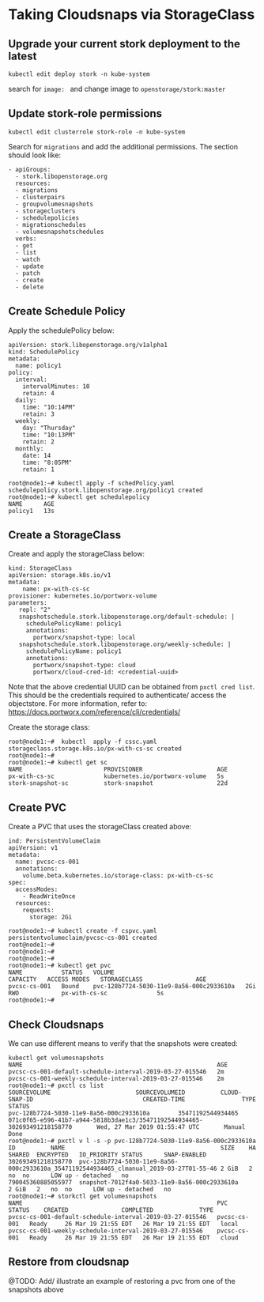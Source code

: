# Taking Cloudsnaps via StorageClass

## Upgrade your current stork deployment to the latest
```
kubectl edit deploy stork -n kube-system
```
search for `image: ` and change image to `openstorage/stork:master`

## Update stork-role permissions
```
kubectl edit clusterrole stork-role -n kube-system
```
Search for `migrations` and add the additional permissions. The section should look like:
```
- apiGroups:
  - stork.libopenstorage.org
  resources:
  - migrations
  - clusterpairs
  - groupvolumesnapshots
  - storageclusters
  - schedulepolicies
  - migrationschedules
  - volumesnapshotschedules
  verbs:
  - get
  - list
  - watch
  - update
  - patch
  - create
  - delete
  ```


## Create Schedule Policy
Apply the schedulePolicy below:
```
apiVersion: stork.libopenstorage.org/v1alpha1
kind: SchedulePolicy
metadata:
  name: policy1
policy:
  interval:
    intervalMinutes: 10
    retain: 4
  daily:
    time: "10:14PM"
    retain: 3
  weekly:
    day: "Thursday"
    time: "10:13PM"
    retain: 2
  monthly:
    date: 14
    time: "8:05PM"
    retain: 1
```

```
root@node1:~# kubectl apply -f schedPolicy.yaml
schedulepolicy.stork.libopenstorage.org/policy1 created
root@node1:~# kubectl get schedulepolicy
NAME      AGE
policy1   13s
```

## Create a StorageClass
Create and apply the storageClass below:
```
kind: StorageClass
apiVersion: storage.k8s.io/v1
metadata:
    name: px-with-cs-sc
provisioner: kubernetes.io/portworx-volume
parameters:
   repl: "2"
   snapshotschedule.stork.libopenstorage.org/default-schedule: |
     schedulePolicyName: policy1
     annotations:
       portworx/snapshot-type: local
   snapshotschedule.stork.libopenstorage.org/weekly-schedule: |
     schedulePolicyName: policy1
     annotations:
       portworx/snapshot-type: cloud
       portworx/cloud-cred-id: <credential-uuid>
```
Note that the above credential UUID can be obtained from `pxctl cred list`. This should be the credentials required to authenticate/ access the objectstore. For more information, refer to: https://docs.portworx.com/reference/cli/credentials/


Create the storage class:
```
root@node1:~#  kubectl  apply -f cssc.yaml
storageclass.storage.k8s.io/px-with-cs-sc created
root@node1:~#
root@node1:~# kubectl get sc
NAME                       PROVISIONER                     AGE
px-with-cs-sc              kubernetes.io/portworx-volume   5s
stork-snapshot-sc          stork-snapshot                  22d
```


## Create PVC
Create a PVC that uses the storageClass created above:
```
ind: PersistentVolumeClaim
apiVersion: v1
metadata:
  name: pvcsc-cs-001
  annotations:
    volume.beta.kubernetes.io/storage-class: px-with-cs-sc
spec:
  accessModes:
    - ReadWriteOnce
  resources:
    requests:
      storage: 2Gi
```

```
root@node1:~# kubectl create -f cspvc.yaml
persistentvolumeclaim/pvcsc-cs-001 created
root@node1:~#
root@node1:~#
root@node1:~#
root@node1:~# kubectl get pvc
NAME           STATUS   VOLUME                                     CAPACITY   ACCESS MODES   STORAGECLASS               AGE
pvcsc-cs-001   Bound    pvc-128b7724-5030-11e9-8a56-000c2933610a   2Gi        RWO            px-with-cs-sc              5s
root@node1:~#
```
## Check Cloudsnaps
We can use different means to verify that the snapshots were created:
```
kubectl get volumesnapshots
NAME                                                       AGE
pvcsc-cs-001-default-schedule-interval-2019-03-27-015546   2m
pvcsc-cs-001-weekly-schedule-interval-2019-03-27-015546    2m
root@node1:~# pxctl cs list
SOURCEVOLUME						SOURCEVOLUMEID			CLOUD-SNAP-ID								CREATED-TIME				TYPE		STATUS
pvc-128b7724-5030-11e9-8a56-000c2933610a		35471192544934465		071c0f65-e596-41b7-a944-5818b3dae1c3/35471192544934465-302693491218158770		Wed, 27 Mar 2019 01:55:47 UTC		Manual		Done
root@node1:~# pxctl v l -s -p pvc-128b7724-5030-11e9-8a56-000c2933610a
ID			NAME											SIZE	HA	SHARED	ENCRYPTED	IO_PRIORITY	STATUS		SNAP-ENABLED
302693491218158770	pvc-128b7724-5030-11e9-8a56-000c2933610a_35471192544934465_clmanual_2019-03-27T01-55-46	2 GiB	2	no	no		LOW	up - detached	no
790045360885055977	snapshot-7012f4a0-5033-11e9-8a56-000c2933610a						2 GiB	2	no	no		LOW	up - detached	no
root@node1:~# storkctl get volumesnapshots
NAME                                                       PVC            STATUS    CREATED               COMPLETED             TYPE
pvcsc-cs-001-default-schedule-interval-2019-03-27-015546   pvcsc-cs-001   Ready     26 Mar 19 21:55 EDT   26 Mar 19 21:55 EDT   local
pvcsc-cs-001-weekly-schedule-interval-2019-03-27-015546    pvcsc-cs-001   Ready     26 Mar 19 21:55 EDT   26 Mar 19 21:55 EDT   cloud
```

## Restore from cloudsnap
@TODO: Add/ illustrate an example of restoring a pvc from one of the snapshots above

